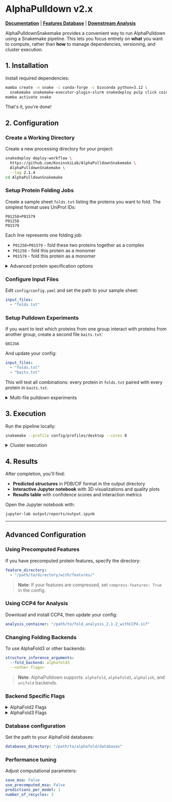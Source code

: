 # AlphaPulldown v2.x

**[Documentation](https://github.com/KosinskiLab/AlphaPulldown/wiki)** | **[Features Database](https://github.com/KosinskiLab/AlphaPulldown/wiki/Features-Database)** | **[Downstream Analysis](https://github.com/KosinskiLab/AlphaPulldown/wiki/Downstream-Analysis)**

AlphaPulldownSnakemake provides a convenient way to run AlphaPulldown using a Snakemake pipeline. This lets you focus entirely on **what** you want to compute, rather than **how** to manage dependencies, versioning, and cluster execution.

## 1. Installation

Install required dependencies:

```bash
mamba create -n snake -c conda-forge -c bioconda python=3.12 \
  snakemake snakemake-executor-plugin-slurm snakedeploy pulp click coincbc
mamba activate snake
```

That's it, you're done!

## 2. Configuration

### Create a Working Directory

Create a new processing directory for your project:

```bash
snakedeploy deploy-workflow \
  https://github.com/KosinskiLab/AlphaPulldownSnakemake \
  AlphaPulldownSnakemake \
  --tag 2.1.4
cd AlphaPulldownSnakemake
```

### Setup Protein Folding Jobs

Create a sample sheet `folds.txt` listing the proteins you want to fold. The simplest format uses UniProt IDs:

```
P01258+P01579
P01258
P01579
```

Each line represents one folding job:
- `P01258+P01579` - fold these two proteins together as a complex
- `P01258` - fold this protein as a monomer
- `P01579` - fold this protein as a monomer

<details>
<summary>Advanced protein specification options</summary>

You can also specify:
- **FASTA file paths** instead of UniProt IDs: `/path/to/protein.fasta`
- **Specific residue regions**: `Q8I2G6:1-100` (residues 1-100 only)
- **Multiple copies**: `Q8I2G6:2` (dimer of the same protein)
- **Combinations**: `Q8I2G6:2:1-100+Q8I5K4` (dimer of residues 1-100 plus another protein)

</details>

### Configure Input Files

Edit `config/config.yaml` and set the path to your sample sheet:

```yaml
input_files:
  - "folds.txt"
```

### Setup Pulldown Experiments

If you want to test which proteins from one group interact with proteins from another group, create a second file `baits.txt`:

```
Q8I2G6
```

And update your config:

```yaml
input_files:
  - "folds.txt"
  - "baits.txt"
```

This will test all combinations: every protein in `folds.txt` paired with every protein in `baits.txt`.

<details>
<summary>Multi-file pulldown experiments</summary>

You can extend this logic to create complex multi-partner interaction screens by adding more input files. For example, with three files:

```yaml
input_files:
  - "proteins_A.txt"  # 5 proteins
  - "proteins_B.txt"  # 3 proteins
  - "proteins_C.txt"  # 2 proteins
```

This will generate all possible combinations across the three groups, creating 5×3×2 = 30 different folding jobs. Each job will contain one protein from each file, allowing you to systematically explore higher-order protein complex formation.

**Note**: The number of combinations grows multiplicatively, so be mindful of computational costs with many files.

</details>

## 3. Execution

Run the pipeline locally:

```bash
snakemake --profile config/profiles/desktop --cores 8
```

<details>
<summary>Cluster execution</summary>

For running on a SLURM cluster, use the executor plugin:

```bash
screen -S snakemake_session
snakemake \
  --executor slurm \
  --profile config/profiles/slurm \
  --jobs 200 \
  --restart-times 5
```

Detach with `Ctrl + A` then `D`. Reattach later with `screen -r snakemake_session`.

</details>

## 4. Results

After completion, you'll find:
- **Predicted structures** in PDB/CIF format in the output directory
- **Interactive Jupyter notebook** with 3D visualizations and quality plots
- **Results table** with confidence scores and interaction metrics

Open the Jupyter notebook with:
```bash
jupyter-lab output/reports/output.ipynb
```

---

## Advanced Configuration

### Using Precomputed Features

If you have precomputed protein features, specify the directory:

```yaml
feature_directory:
  - "/path/to/directory/with/features/"
```

> **Note**: If your features are compressed, set `compress-features: True` in the config.

### Using CCP4 for Analysis

Download and install CCP4, then update your config:

```yaml
analysis_container: "/path/to/fold_analysis_2.1.2_withCCP4.sif"
```

### Changing Folding Backends

To use AlphaFold3 or other backends:

```yaml
structure_inference_arguments:
  --fold_backend: alphafold3
  --<other-flags>
```

> **Note**: AlphaPulldown supports: `alphafold`, `alphafold3`, `alphalink`, and `unifold` backends.

### Backend Specific Flags

<details>
<summary>AlphaFold2 Flags</summary>

`compress_result_pickles = {[False], True}` — Whether the result pickles are going to be gzipped.
`remove_result_pickles = {[False], True}` — Whether the result pickles are going to be removed.
`remove_keys_from_pickles = {[True], False}` — Whether to remove aligned_confidence_probs, distogram and masked_msa from pickles
`num_cycle = [3]` — Number of recycles
`num_predictions_per_model = [1]` — Number of predictions per model
`use_ap_style = {False], True}` — Change output directory to include a description of the fold as seen in previous alphapulldown versions.

</details>

<details>
<summary>AlphaFold3 Flags</summary>

</details>

### Database configuration

Set the path to your AlphaFold databases:

```yaml
databases_directory: "/path/to/alphafold/databases"
```

### Performance tuning

Adjust computational parameters:

```yaml
save_msa: False
use_precomputed_msa: False
predictions_per_model: 1
number_of_recycles: 3
```
